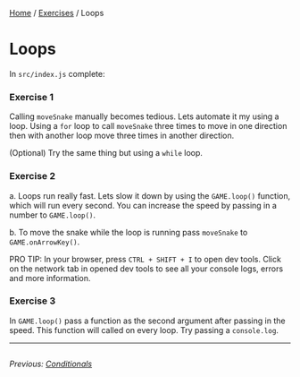 [Home](../README.md) / [Exercises](./) / Loops

# Loops

In `src/index.js` complete:

### Exercise 1

Calling `moveSnake` manually becomes tedious. Lets automate it my using a loop. Using a `for` loop to call `moveSnake` three times to move in one direction then with another loop move three times in another direction.

(Optional) Try the same thing but using a `while` loop.

### Exercise 2

a. Loops run really fast. Lets slow it down by using the `GAME.loop()` function, which will run every second. You can increase the speed by passing in a number to `GAME.loop()`.

b. To move the snake while the loop is running pass `moveSnake` to `GAME.onArrowKey()`.

PRO TIP: In your browser, press `CTRL + SHIFT + I` to open dev tools. Click on the network tab in opened dev tools to see all your console logs, errors and more information.

### Exercise 3

In `GAME.loop()` pass a function as the second argument after passing in the speed. This function will called on every loop. Try passing a `console.log`.

---

<div style="overflow:auto">

<div style="float: left">

<i>Previous: <a href="./3%20Conditionals.md">Conditionals</a></i>

</div>
</div>
